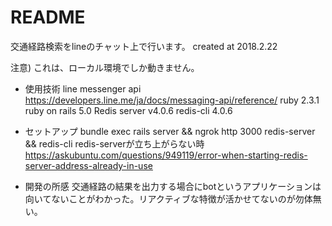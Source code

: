 # README

交通経路検索をlineのチャット上で行います。
created at 2018.2.22

注意) これは、ローカル環境でしか動きません。

* 使用技術
line messenger api https://developers.line.me/ja/docs/messaging-api/reference/
ruby 2.3.1 ruby on rails 5.0
Redis server v4.0.6 redis-cli 4.0.6

* セットアップ
bundle exec rails server && ngrok http 3000
redis-server && redis-cli
redis-serverが立ち上がらない時
https://askubuntu.com/questions/949119/error-when-starting-redis-server-address-already-in-use

* 開発の所感
交通経路の結果を出力する場合にbotというアプリケーションは向いてないことがわかった。リアクティブな特徴が活かせてないのが勿体無い。
